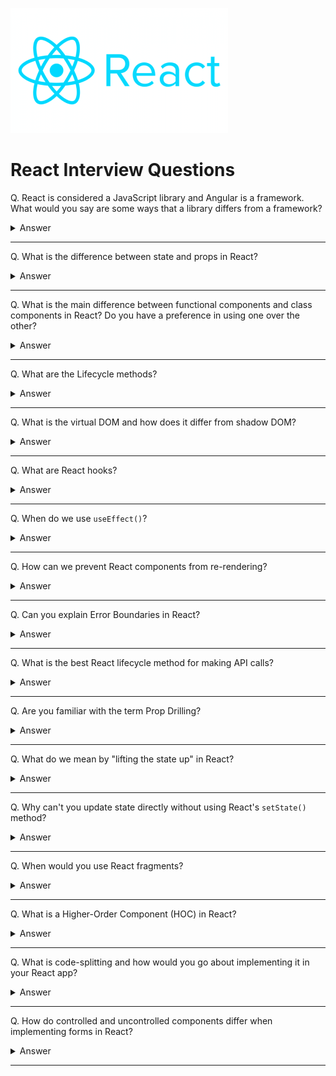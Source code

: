![React logo](images/logos/logo-react.png)

# React Interview Questions

Q. React is considered a JavaScript library and Angular is a framework. What would you say are some ways that a library differs from a framework?

<details><summary>Answer</summary>

A framework integrates your code and data into its own control flow, whereas a library provides a repository of code or data for you to integrate into your own control flow. Your application works inside a framework, but a library works within your application.

</details>

---

Q. What is the difference between state and props in React?

<details><summary>Answer</summary>

Props are variables passed to a React component by its parent component. State on the other hand is variables directly initialized and managed by the component itself. A component _cannot_ change its props, but it can change its state.

</details>

---

Q. What is the main difference between functional components and class components in React? Do you have a preference in using one over the other?

<details><summary>Answer</summary>

A functional component is a plain JavaScript function that returns JSX. A class component is a JavaScript class that extends React.Component and returns JSX inside a render method.

</details>

---

Q. What are the Lifecycle methods?

<details><summary>Answer</summary>

Each component in React has a lifecycle which you can monitor and manipulate during its three main phases. You can think of the phases as the component going through a cycle of birth, growth, and death. The three phases are called Mounting, Updating, and Unmounting.

**Mounting** means creating an instance of a component and inserting it into the DOM. The most commonly used methods associated with this phase are `constructor()`, `render()`, and `componentDidMount()`.

**Updating** takes place whenever a component is updated (i.e. there is a change in its state or prop). The most commonly used methods associated with this phase are `render()` and `componentDidUpdate()`.

**Unmounting** is when a component is being removed from the DOM. The only built-in method associated with this phase is `componentWillUnmount()`.

![image](images/007.png)

</details>

---

Q. What is the virtual DOM and how does it differ from shadow DOM?

<details><summary>Answer</summary>

**Virtual DOM**: In React, for every DOM object, there is a corresponding "virtual DOM object." A virtual DOM object is a representation of a DOM object, like a lightweight copy. Manipulating the DOM is slow. Manipulating the virtual DOM is much faster, because nothing gets drawn on screen. Once the virtual DOM has updated, then React compares the virtual DOM with a virtual DOM snapshot that was taken right before the update. By comparing the new virtual DOM with a pre-update version, React figures out exactly which virtual DOM objects have changed. This process is called "_diffing_." Once React knows which virtual DOM objects have changed, then it updates those objects, and only those objects, on the real DOM.

**Shadow DOM**: The shadow DOM is a way of encapsulating the implementation of web components. Using the shadow DOM, you can hide the implementation details of a web component from the regular DOM tree. The isolated scope provided by the shadow DOM results in performance benefits. By isolating the CSS properties for a custom web component, the browser can more accurately determine what needs to be updated when the DOM is manipulated.

**Shadow DOM vs. Virtual DOM**: While the shadow DOM and virtual DOM are similar in their creation of separate DOM instances, they are fundamentally different. The virtual DOM creates an additional DOM. The shadow DOM simply hides implementation details and provides an isolated scope for web components.

</details>

---

Q. What are React hooks?

<details><summary>Answer</summary>

Hooks are functions that let us "hook into" React state and lifecycle features from function components. Hooks don't work inside classes — they let us use React without classes. Before hooks, we could not use state or lifecycle methods in functional components.

</details>

---

Q. When do we use `useEffect()`?

<details><summary>Answer</summary>

Data fetching, DOM manipulation, subscriptions, timers, logging, and other side effects are not allowed inside the main body of a function component. Instead, we can use `useEffect()`.

By default, effects run after every completed render, but you can choose to fire them only when certain values have changed.

</details>

---

Q. How can we prevent React components from re-rendering?

<details><summary>Answer</summary>

There are three common ways to achieve this:

1. By using the `shouldComponentUpdate()` lifecycle method. This method returns true if the component should re-render and false otherwise.
2. By extending the `React.PureComponent` class. This class does a shallow comparison of current props/state with previous props/state. So if the component receives the same props/state as the last render, it won't trigger a re-render.
3. By using `React.memo` if we are working within a functional component. React.memo is equivalent to PureComponent, but it only compares props.

</details>

---

Q. Can you explain Error Boundaries in React?

<details><summary>Answer</summary>

Error boundaries are React components that catch JavaScript errors anywhere in their child component tree, log those errors, and display a fallback UI instead of the component tree that crashed. Error boundaries catch errors during rendering, in lifecycle methods, and in constructors of the whole tree below them.

A class component becomes an error boundary if it defines either (or both) of the lifecycle methods `static getDerivedStateFromError()` or `componentDidCatch()`. Use `static getDerivedStateFromError()` to render a fallback UI after an error has been thrown. Use `componentDidCatch()` to log error information.

Note that error boundaries only catch errors in the components below them in the tree. An error boundary can't catch an error within itself. Only class components can be error boundaries.

</details>

---

Q. What is the best React lifecycle method for making API calls?

<details><summary>Answer</summary>

The `componentDidMount()` method whose job is ensuring that the component is ready.

</details>

---

Q. Are you familiar with the term Prop Drilling?

<details><summary>Answer</summary>

Prop Drilling is the process by which you pass data from one part of the React Component tree to another by going through other parts that do not need the data but only help in passing it around. Essentially you add a prop or event handler in a component way down the hierarchy and you're forced to add it to every parent component as well.

</details>

---

Q. What do we mean by "lifting the state up" in React?

<details><summary>Answer</summary>

Often there will be a need to share state between different components. The common approach to share state between two components is to move the state to common parent of the two components. This approach is called "lifting the state up".

</details>

---

Q. Why can't you update state directly without using React's `setState()` method?

<details><summary>Answer</summary>

Mutating the state without using `setState()` can lead to bugs and affect performance. In addition, the component may not be able to detect the change in the state object and therefore not re-render.

</details>

---

Q. When would you use React fragments?

<details><summary>Answer</summary>

A common pattern in React is for a component to return multiple elements. Fragments let you group a list of children without adding extra nodes to the DOM. Fragments are not rendered to the DOM so they can be used where you would normally use a wrapper div and eliminate the need to add extra tags or wrapper div tags.

```js
render() {
  return (
    <React.Fragment>
      <ChildA />
      <ChildB />
      <ChildC />
    </React.Fragment>
  );
}
```

</details>

---

Q. What is a Higher-Order Component (HOC) in React?

<details><summary>Answer</summary>

A higher-order component is a function that takes a component and returns a new component. Whereas a component transforms props into UI, a higher-order component transforms a component into another component. A HOC doesn't modify the input component. Rather, it wraps the original component in a container component.

</details>

---

Q. What is code-splitting and how would you go about implementing it in your React app?

<details><summary>Answer</summary>

Code-splitting is a performance improvement technique to keep bundles (imported and merged files) from getting too large. It allows us to "lazy-load" only the things that are currently needed by the user and avoid loading code that the user may need later or never need.

One of the ways to incorporate code-splitting into our app is through dynamic imports.

</details>

---

Q. How do controlled and uncontrolled components differ when implementing forms in React?

<details><summary>Answer</summary>

In a controlled component, form data is handled by a React component. In an uncontrolled components data is handled by the DOM itself.

Since an uncontrolled component keeps the source of truth in the DOM, it is sometimes easier to integrate React and non-React code when using uncontrolled components. It can also be slightly less code if we want to be quick and dirty. Otherwise, it is recommended to use controlled components.

</details>

---
